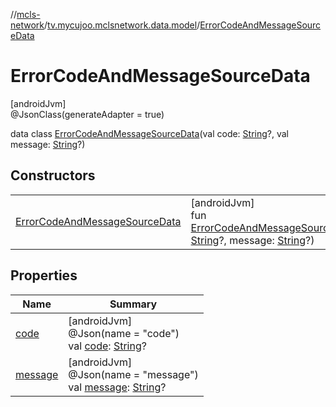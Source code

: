 //[mcls-network](../../../index.md)/[tv.mycujoo.mclsnetwork.data.model](../index.md)/[ErrorCodeAndMessageSourceData](index.md)

# ErrorCodeAndMessageSourceData

[androidJvm]\
@JsonClass(generateAdapter = true)

data class [ErrorCodeAndMessageSourceData](index.md)(val code: [String](https://kotlinlang.org/api/latest/jvm/stdlib/kotlin/-string/index.html)?, val message: [String](https://kotlinlang.org/api/latest/jvm/stdlib/kotlin/-string/index.html)?)

## Constructors

| | |
|---|---|
| [ErrorCodeAndMessageSourceData](-error-code-and-message-source-data.md) | [androidJvm]<br>fun [ErrorCodeAndMessageSourceData](-error-code-and-message-source-data.md)(code: [String](https://kotlinlang.org/api/latest/jvm/stdlib/kotlin/-string/index.html)?, message: [String](https://kotlinlang.org/api/latest/jvm/stdlib/kotlin/-string/index.html)?) |

## Properties

| Name | Summary |
|---|---|
| [code](code.md) | [androidJvm]<br>@Json(name = &quot;code&quot;)<br>val [code](code.md): [String](https://kotlinlang.org/api/latest/jvm/stdlib/kotlin/-string/index.html)? |
| [message](message.md) | [androidJvm]<br>@Json(name = &quot;message&quot;)<br>val [message](message.md): [String](https://kotlinlang.org/api/latest/jvm/stdlib/kotlin/-string/index.html)? |
